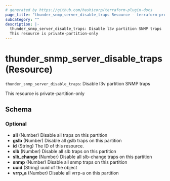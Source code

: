 ```yaml
---
# generated by https://github.com/hashicorp/terraform-plugin-docs
page_title: "thunder_snmp_server_disable_traps Resource - terraform-provider-thunder"
subcategory: ""
description: |-
  thunder_snmp_server_disable_traps: Disable l3v partition SNMP traps
  This resource is private-partition-only
---
```


# thunder_snmp_server_disable_traps (Resource)

`thunder_snmp_server_disable_traps`: Disable l3v partition SNMP traps

This resource is private-partition-only



<!-- schema generated by tfplugindocs -->
## Schema

### Optional

- **all** (Number) Disable all traps on this partition
- **gslb** (Number) Disable all gslb traps on this partition
- **id** (String) The ID of this resource.
- **slb** (Number) Disable all slb traps on this partition
- **slb_change** (Number) Disable all slb-change traps on this partition
- **snmp** (Number) Disable all snmp traps on this partition
- **uuid** (String) uuid of the object
- **vrrp_a** (Number) Disable all vrrp-a on this partition


